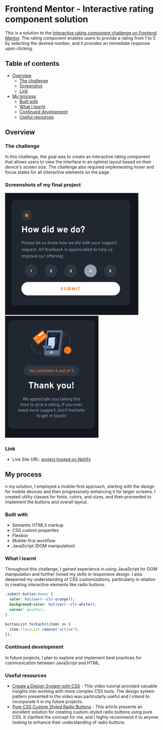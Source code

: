 # Frontend Mentor - Interactive rating component solution

This is a solution to the [Interactive rating component challenge on Frontend Mentor](https://www.frontendmentor.io/challenges/interactive-rating-component-koxpeBUmI). The rating component enables users to provide a rating from 1 to 5 by selecting the desired number, and it provides an immediate response upon clicking.

## Table of contents

- [Overview](#overview)
  - [The challenge](#the-challenge)
  - [Screenshot](#screenshots-of-my-final-project)
  - [Link](#link)
- [My process](#my-process)
  - [Built with](#built-with)
  - [What I learnt](#what-i-learnt)
  - [Continued development](#continued-development)
  - [Useful resources](#useful-resources)

## Overview

### The challenge

In this challenge, the goal was to create an interactive rating component that allows users to view the interface in an optimal layout based on their device's screen size. The challenge also required implementing hover and focus states for all interactive elements on the page.

### Screenshots of my final project

<span>
<img src="./images/desktop-complete.png" height=400>
<img src="./images/mobile-complete.png" height=400>
</span>

### Link

- Live Site URL: [project hosted on Netlify](https://mellow-sprinkles-476ed8.netlify.app)

## My process

n my solution, I employed a mobile-first approach, starting with the design for mobile devices and then progressively enhancing it for larger screens. I created utility classes for fonts, colors, and sizes, and then proceeded to implement the buttons and overall layout.

### Built with

- Semantic HTML5 markup
- CSS custom properties
- Flexbox
- Mobile-first workflow
- JavaScript (DOM manipulation)

### What I learnt

Throughout this challenge, I gained experience in using JavaScript for DOM manipulation and further honed my skills in responsive design. I also deepened my understanding of CSS customizations, particularly in relation to creating interactive elements like radio buttons.

```css
.submit-button:hover {
  color: hsl(var(--clr-orange));
  background-color: hsl(var(--clr-white));
  cursor: pointer;
}
```

```js
buttonList.forEach((item) => {
  item.classList.remove("active");
});
```

### Continued development

In future projects, I plan to explore and implement best practices for communication between JavaScript and HTML.

### Useful resources

- [Create a Design System with CSS](https://www.youtube.com/watch?v=lRaL-8qZ0mM) - This video tutorial provided valuable insights into working with more complex CSS tools. The design system pattern presented in the video was particularly useful and I intend to incorporate it in my future projects.
- [Pure CSS Custom Styled Radio Buttons](https://moderncss.dev/pure-css-custom-styled-radio-buttons/) - This article presents an excellent solution for creating custom-styled radio buttons using pure CSS. It clarified the concept for me, and I highly recommend it to anyone looking to enhance their understanding of radio buttons.
